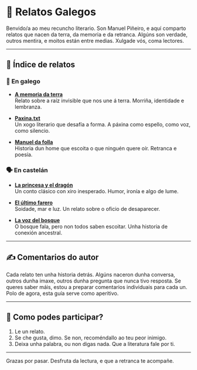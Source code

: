 # 📖 Relatos Galegos

Benvido/a ao meu recuncho literario. Son Manuel Piñeiro, e aquí comparto relatos que nacen da terra, da memoria e da retranca. Algúns son verdade, outros mentira, e moitos están entre medias. Xulgade vós, coma lectores.

---

## 🧭 Índice de relatos

### 🌿 En galego

- **[A memoria da terra](A%20memoria%20da%20terra.pdf)**  
  Relato sobre a raíz invisible que nos une á terra. Morriña, identidade e lembranza.

- **[Paxina.txt](Paxina.txt)**  
  Un xogo literario que desafía a forma. A páxina como espello, como voz, como silencio.

- **[Manuel da folla](https://github.com/Manuelpms/Relatos-galegos/blob/main/Manuel%20da%20Folla.pdf)**  
  Historia dun home que escoita o que ninguén quere oír. Retranca e poesía.

### 🗣️ En castelán

- **[La princesa y el dragón](La%20princesa%20y%20el%20drag%C3%B3n.pdf)**  
  Un conto clásico con xiro inesperado. Humor, ironía e algo de lume.

- **[El último farero](El%20último%20farero.pdf)**  
  Soidade, mar e luz. Un relato sobre o oficio de desaparecer.

- **[La voz del bosque](La%20voz%20del%20bosque.pdf)**  
  O bosque fala, pero non todos saben escoitar. Unha historia de conexión ancestral.

---

## ✍️ Comentarios do autor

Cada relato ten unha historia detrás. Algúns naceron dunha conversa, outros dunha imaxe, outros dunha pregunta que nunca tivo resposta. Se queres saber máis, estou a preparar comentarios individuais para cada un. Polo de agora, esta guía serve como aperitivo.

---

## 💬 Como podes participar?

1. Le un relato.
2. Se che gusta, dimo. Se non, recoméndallo ao teu peor inimigo.
3. Deixa unha palabra, ou non digas nada. Que a literatura fale por ti.

---

Grazas por pasar. Desfruta da lectura, e que a retranca te acompañe.
